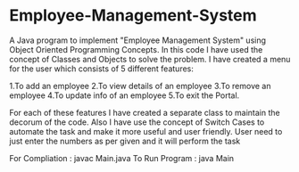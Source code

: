# Employee-Management-System
A Java program to implement "Employee Management System" using Object Oriented Programming Concepts.
In this code I have used the concept of Classes and Objects to solve the problem. I have created a menu for the user which consists of 5 different features:

1.To add an employee 
2.To view details of an employee 
3.To remove an employee 
4.To update info of an employee 
5.To exit the Portal. 

For each of these features I have created a separate class to maintain the decorum of the code. Also I have use the concept of Switch Cases to automate the task and make it more useful and user friendly. User need to just enter the numbers as per given and it will perform the task

For Compliation : javac Main.java
To Run Program : java Main
